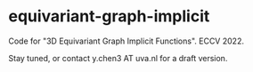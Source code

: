 # equivariant-graph-implicit
Code for "3D Equivariant Graph Implicit Functions". ECCV 2022. 

Stay tuned, or contact y.chen3 AT uva.nl for a draft version.  
